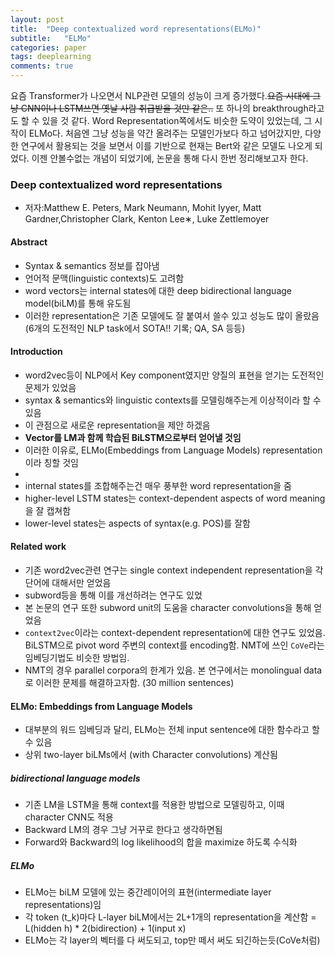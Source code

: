 ```yaml
---
layout: post
title:  "Deep contextualized word representations(ELMo)"
subtitle:   "ELMo"
categories: paper
tags: deeplearning
comments: true
---
```


요즘 Transformer가 나오면서 NLP관련 모델의 성능이 크게 증가했다.~~요즘 시대에 그냥 CNN이나 LSTM쓰면 옛날 사람 취급받을 것만 같은..~~ 또 하나의 breakthrough라고도 할 수 있을 것 같다. Word Representation쪽에서도 비슷한 도약이 있었는데, 그 시작이 ELMo다. 처음엔 그냥 성능을 약간 올려주는 모델인가보다 하고 넘어갔지만, 다양한 연구에서 활용되는 것을 보면서 이를 기반으로 현재는 Bert와 같은 모델도 나오게 되었다. 이젠 안볼수없는 개념이 되었기에, 논문을 통해 다시 한번 정리해보고자 한다.

### Deep contextualized word representations
- 저자:Matthew E. Peters, Mark Neumann, Mohit Iyyer, Matt Gardner,Christopher Clark, Kenton Lee∗, Luke Zettlemoyer


#### Abstract
- Syntax & semantics 정보를 잡아냄
- 언어적 문맥(linguistic contexts)도 고려함
- word vectors는 internal states에 대한 deep bidirectional language model(biLM)를 통해 유도됨
- 이러한 representation은 기존 모델에도 잘 붙여서 쓸수 있고 성능도 많이 올랐음(6개의 도전적인 NLP task에서 SOTA!! 기록; QA, SA 등등)

#### Introduction
- word2vec등이 NLP에서 Key component였지만 양질의 표현을 얻기는 도전적인 문제가 있었음
- syntax & semantics와 linguistic contexts를 모델링해주는게 이상적이라 할 수 있음
- 이 관점으로 새로운 representation을 제안 하겠음
- **Vector를 LM과 함께 학습된 BiLSTM으로부터 얻어낼 것임**
- 이러한 이유로, ELMo(Embeddings from Language Models) representation이라 칭할 것임
-
- internal states를 조합해주는건 매우 풍부한 word representation을 줌
- higher-level LSTM states는 context-dependent aspects of word meaning을 잘 캡쳐함
- lower-level states는 aspects of syntax(e.g. POS)를 잘함

#### Related work
- 기존 word2vec관련 연구는 single context independent representation을 각 단어에 대해서만 얻었음
- subword등을 통해 이를 개선하려는 연구도 있었
- 본 논문의 연구 또한 subword unit의 도움을 character convolutions을 통해 얻었음
- ```context2vec```이라는 context-dependent representation에 대한 연구도 있었음. BiLSTM으로 pivot word 주변의 context를 encoding함. NMT에 쓰인 ```CoVe```라는 임베딩기법도 비슷한 방법임.
- NMT의 경우 parallel corpora의 한계가 있음. 본 연구에서는 monolingual data로 이러한 문제를 해결하고자함. (30 million sentences)

#### ELMo: Embeddings from Language Models
- 대부분의 워드 임베딩과 달리, ELMo는 전체 input sentence에 대한 함수라고 할 수 있음
- 상위 two-layer biLMs에서 (with Character convolutions) 계산됨

##### bidirectional language models
- 기존 LM을 LSTM을 통해 context를 적용한 방법으로 모델링하고, 이때 character CNN도 적용
- Backward LM의 경우 그냥 거꾸로 한다고 생각하면됨
- Forward와 Backward의 log likelihood의 합을 maximize 하도록 수식화


##### ELMo
- ELMo는 biLM 모델에 있는 중간레이어의 표현(intermediate layer representations)임
- 각 token (t_k)마다 L-layer biLM에서는 2L+1개의 representation을 계산함 = L(hidden h) * 2(bidirection) + 1(input x)
- ELMo는 각 layer의 벡터를 다 써도되고, top만 떼서 써도 되긴하는듯(CoVe처럼)
